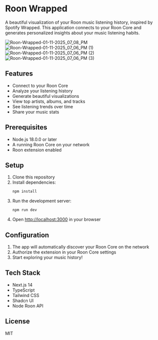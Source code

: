 # Roon Wrapped

A beautiful visualization of your Roon music listening history, inspired by Spotify Wrapped. This application connects to your Roon Core and generates personalized insights about your music listening habits.

![Roon-Wrapped-01-11-2025_07_08_PM](https://github.com/user-attachments/assets/d7a2ffe6-eeb3-4808-bcaf-c78255bbab74)
![Roon-Wrapped-01-11-2025_07_06_PM (1)](https://github.com/user-attachments/assets/8312472d-70c9-429b-84f0-7df7949fe3ab)
![Roon-Wrapped-01-11-2025_07_06_PM (2)](https://github.com/user-attachments/assets/8ef898a8-f576-44a7-84a7-2f117d78920f)
![Roon-Wrapped-01-11-2025_07_06_PM (3)](https://github.com/user-attachments/assets/06502259-afe6-47bc-b6f0-7ddcca2be96b)


## Features

- Connect to your Roon Core
- Analyze your listening history
- Generate beautiful visualizations
- View top artists, albums, and tracks
- See listening trends over time
- Share your music stats

## Prerequisites

- Node.js 18.0.0 or later
- A running Roon Core on your network
- Roon extension enabled

## Setup

1. Clone this repository
2. Install dependencies:
   ```bash
   npm install
   ```
3. Run the development server:
   ```bash
   npm run dev
   ```
4. Open [http://localhost:3000](http://localhost:3000) in your browser

## Configuration

1. The app will automatically discover your Roon Core on the network
2. Authorize the extension in your Roon Core settings
3. Start exploring your music history!

## Tech Stack

- Next.js 14
- TypeScript
- Tailwind CSS
- Shadcn UI
- Node Roon API

## License

MIT 
